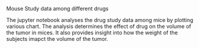 Mouse Study data among different drugs

The jupyter notebook analyses the drug study data among mice by plotting various chart. The analysis determines the effect of drug on the volume of the tumor in mices. It also provides insight into how the weight of the subjects imapct the volume of the tumor.